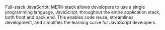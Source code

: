 Full-stack JavaScript: MERN stack allows developers to use a single programming language, JavaScript, throughout the entire application stack, both front and back end. This enables code reuse, streamlines development, and simplifies the learning curve for JavaScript developers.
